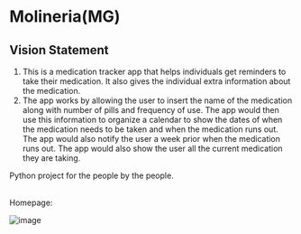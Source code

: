# Molineria(MG)

## Vision Statement 
 
1. This is a medication tracker app that helps individuals get reminders to take their medication. It also gives the individual extra information about the medication. 
2. The app works by allowing the user to insert the name of the medication along with number of pills and frequency of use. The app would then use this information to organize a calendar to show the dates of when the medication needs to be taken and when the medication runs out. The app would also notify the user a week prior when the medication runs out. The app would also show the user all the current medication they are taking. 


Python project for the people by the people.


<br /> Homepage:

![image](https://github.com/compguy123/NinjaStar3000/assets/77632039/0421379e-1cff-43d3-9c22-57ad25ca535d)

<br />
